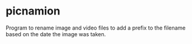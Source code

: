 # picnamion
Program to rename image and video files to add a prefix to the filename based on the date the image was taken.
